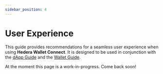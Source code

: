 ```yaml
---
sidebar_position: 4
---
```


# User Experience

This guide provides recommendations for a seamless user experience when using **Hedera Wallet
Connect**. It is designed to be used in conjunction with the [dApp Guide](./dapp-guide.md) and
the [Wallet Guide](./wallet-guide.md).

At the moment this page is a work-in-progress. Come back soon!
